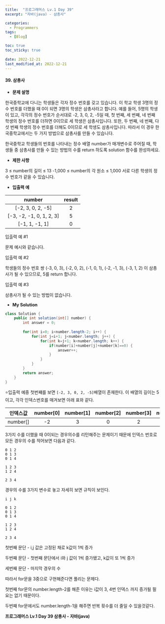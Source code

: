```yaml
---
title:  "프로그래머스 Lv.1 Day 39"
excerpt: "자바(java) - 삼총사"

categories:
  - Programmers
tags:
  - [Blog]

toc: true
toc_sticky: true
 
date: 2022-12-21
last_modified_at: 2022-12-21
---
```


#### 39. 삼총사


- **문제 설명** 

한국중학교에 다니는 학생들은 각자 정수 번호를 갖고 있습니다. 이 학교 학생 3명의 정수 번호를 더했을 때 0이 되면 3명의 학생은 삼총사라고 합니다. 예를 들어, 5명의 학생이 있고, 각각의 정수 번호가 순서대로 -2, 3, 0, 2, -5일 때, 첫 번째, 세 번째, 네 번째 학생의 정수 번호를 더하면 0이므로 세 학생은 삼총사입니다. 또한, 두 번째, 네 번째, 다섯 번째 학생의 정수 번호를 더해도 0이므로 세 학생도 삼총사입니다. 따라서 이 경우 한국중학교에서는 두 가지 방법으로 삼총사를 만들 수 있습니다.

한국중학교 학생들의 번호를 나타내는 정수 배열 number가 매개변수로 주어질 때, 학생들 중 삼총사를 만들 수 있는 방법의 수를 return 하도록 solution 함수를 완성하세요.


- **제한 사항**

3 ≤ number의 길이 ≤ 13
-1,000 ≤ number의 각 원소 ≤ 1,000
서로 다른 학생의 정수 번호가 같을 수 있습니다.


- **입출력 예**

|**number**|**result**|
|:---:|:---:|
|[-2, 3, 0, 2, -5]|2|
|[-3, -2, -1, 0, 1, 2, 3]|5|
|[-1, 1, -1, 1]|0|

입출력 예 #1

문제 예시와 같습니다.

입출력 예 #2

학생들의 정수 번호 쌍 (-3, 0, 3), (-2, 0, 2), (-1, 0, 1), (-2, -1, 3), (-3, 1, 2) 이 삼총사가 될 수 있으므로, 5를 return 합니다.

입출력 예 #3

삼총사가 될 수 있는 방법이 없습니다.

- **My Solution**

```java
class Solution {
    public int solution(int[] number) {
        int answer = 0;
        
        for(int i=0; i<number.length-2; i++) {
            for(int j=i+1; j<number.length; j++) {
                for(int k=j+1; k<number.length; k++) {
                    if(number[i]+number[j]+number[k]==0) {
                        answer++;
                    }
                }
            }
        }
        return answer;
    }
}
```

⭐입출력 예중 첫번쨰를 보면
`[-2, 3, 0, 2, -5]`배열이 존재한다.
이 배열의 길이는 5이고, 각각 인덱스번호를 매겨보면 아래 표와 같다.

|인덱스값|**number[0]**|**number[1]**|**number[2]**|**number[3]**|**number[4]**|
|:---:|:---:|:---:|:---:|:---:|:---:|
|number[]|-2|3|0|2|-5|


3가지 수를 더했을 때 0이되는 경우의수를 리턴해주는 문제이기 때문에 인덱스 번호로 모든 경우의 수를 적어보면 다음과 같다.

```
0 1 2
0 1 3
0 1 4

1 2 3
1 2 4

2 3 4
```
경우의 수를 3가지 변수로 놓고 자세히 보면 규칙이 보인다.

```
i j k

0 1 2
0 1 3
0 1 4

1 2 3
1 2 4

2 3 4
```

첫번째 문단 - i,j 값은 고정된 채로 k값이 1씩 증가

두번째 문단 - 첫번째 문단에서 i와 j 값이 1씩 증가됐고, k값이 또 1씩 증가

세번째 문단 - 마지막 경우의 수

따라서 for문을 3중으로 구현해준다면 풀리는 문제다.

첫번째 for문의 number.length-2를 해준 이유는 i값이 3, 4번 인덱스 까지 증가될 필요는 없기 때문이다.

두번째 for문에서도 number.length-1을 해주면 반복 횟수를 더 줄일 수 있을것같다.

**프로그래머스 Lv.1 Day 39 삼총사 - 자바(java)**